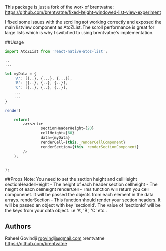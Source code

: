 This package is just a fork of the work of brentvatne: https://github.com/brentvatne/fixed-height-windowed-list-view-experiment

I fixed some issues with the scrolling not working correctly and exposed the main listview component as AtoZList.
The scroll performance is great for large lists which is why I switched to using brentvatne's implementation.

##Usage

```js
import AtoZList from 'react-native-atoz-list';

..
...

let myData = {
    'A': [{..}, {...}, {...}],
    'B': [{..}, {..}, {..}],
    'C': [{..}, {..}, {..}],
    ...
    ...
}

render(

    return(
        <AtoZList
                sectionHeaderHeight={20}
                cellHeight={60}
                data={myData}
                renderCell={this._renderCellComponent} 
                renderSection={this._renderSectionComponent}
        />
    );


);

```

##Props
Note: You need to set the section height and cellHeight
sectionHeaderHeight - The height of each header section
cellheight - The height of each cellheight
renderCell - This function will return you cell componenet. It will be passed the objects from each element in the data arrays.
renderSection - This function should render your section headers. It will be passed an object with key 'sectionId'. The value of 'sectionId' will be the keys from your data object. i.e 'A', 'B', 'C' etc..



## Authors

Raheel Govindji <rgovindji@gmail.com>
brentvatne https://github.com/brentvatne